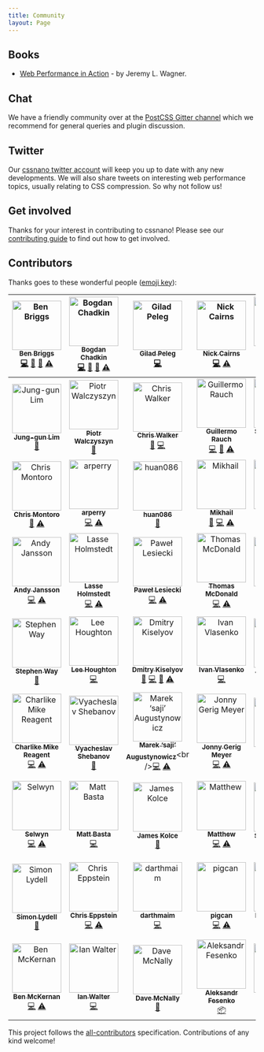 ```yaml
---
title: Community
layout: Page
---
```



## Books

- [Web Performance in Action](https://www.manning.com/books/web-performance-in-action) - by Jeremy L. Wagner.


## Chat

We have a friendly community over at the [PostCSS Gitter channel](https://gitter.im/postcss/postcss)
which we recommend for general queries and plugin discussion.


## Twitter

Our [cssnano twitter account](https://twitter.com/cssnano_) will keep you up to
date with any new developments. We will also share tweets on interesting web
performance topics, usually relating to CSS compression. So why not follow us!


## Get involved

Thanks for your interest in contributing to cssnano! Please see our
[contributing guide](/docs/contributing) to find out how to get involved.


## Contributors

<!-- This section was automatically generated. -->

Thanks goes to these wonderful people ([emoji key](https://github.com/kentcdodds/all-contributors#emoji-key)):

<!-- ALL-CONTRIBUTORS-LIST:START - Do not remove or modify this section -->

<!-- prettier-ignore -->

| [<img src="https://avatars.githubusercontent.com/u/1282980?v=3" width="100px;" alt="Ben Briggs"/><br /><sub><b>Ben Briggs</b></sub>](http://beneb.info)<br />[💻](https://github.com/cssnano/cssnano/commits?author=ben-eb "Code") [📖](https://github.com/cssnano/cssnano/commits?author=ben-eb "Documentation") [👀](#review-ben-eb "Reviewed Pull Requests") [⚠️](https://github.com/cssnano/cssnano/commits?author=ben-eb "Tests") | [<img src="https://avatars.githubusercontent.com/u/5635476?v=3" width="100px;" alt="Bogdan Chadkin"/><br /><sub><b>Bogdan Chadkin</b></sub>](https://github.com/TrySound)<br />[💻](https://github.com/cssnano/cssnano/commits?author=TrySound "Code") [📖](https://github.com/cssnano/cssnano/commits?author=TrySound "Documentation") [👀](#review-TrySound "Reviewed Pull Requests") [⚠️](https://github.com/cssnano/cssnano/commits?author=TrySound "Tests") | [<img src="https://avatars.githubusercontent.com/u/4533329?v=3" width="100px;" alt="Gilad Peleg"/><br /><sub><b>Gilad Peleg</b></sub>](http://www.giladpeleg.com/)<br />[💻](https://github.com/cssnano/cssnano/commits?author=pgilad "Code") | [<img src="https://avatars.githubusercontent.com/u/370420?v=3" width="100px;" alt="Nick Cairns"/><br /><sub><b>Nick Cairns</b></sub>](https://github.com/niccai)<br />[💻](https://github.com/cssnano/cssnano/commits?author=niccai "Code") [⚠️](https://github.com/cssnano/cssnano/commits?author=niccai "Tests") | [<img src="https://avatars.githubusercontent.com/u/7263665?v=3" width="100px;" alt="Sebastian Misch"/><br /><sub><b>Sebastian Misch</b></sub>](https://sebastian-misch.de)<br />[💻](https://github.com/cssnano/cssnano/commits?author=sbstnmsch "Code") [⚠️](https://github.com/cssnano/cssnano/commits?author=sbstnmsch "Tests") | [<img src="https://avatars.githubusercontent.com/u/11319202?v=3" width="100px;" alt="Вячеслав Ляшенко"/><br /><sub><b>Вячеслав Ляшенко</b></sub>](https://github.com/ophyros)<br />[💻](https://github.com/cssnano/cssnano/commits?author=ophyros "Code") [⚠️](https://github.com/cssnano/cssnano/commits?author=ophyros "Tests") | [<img src="https://avatars.githubusercontent.com/u/1131567?v=3" width="100px;" alt="shinnn"/><br /><sub><b>shinnn</b></sub>](https://shinnn.github.io)<br />[💻](https://github.com/cssnano/cssnano/commits?author=shinnn "Code") |
| :------------------------------------------------------------------------------------------------------------------------------------------------------------------------------------------------------------------------------------------------------------------------------------------------------------------------------------------------------------------------------------------------------------------------------------: | :--------------------------------------------------------------------------------------------------------------------------------------------------------------------------------------------------------------------------------------------------------------------------------------------------------------------------------------------------------------------------------------------------------------------------------------------------------------: | :-------------------------------------------------------------------------------------------------------------------------------------------------------------------------------------------------------------------------------------------: | :----------------------------------------------------------------------------------------------------------------------------------------------------------------------------------------------------------------------------------------------------------------------------------------------------------------: | :--------------------------------------------------------------------------------------------------------------------------------------------------------------------------------------------------------------------------------------------------------------------------------------------------------------------------------: | :-------------------------------------------------------------------------------------------------------------------------------------------------------------------------------------------------------------------------------------------------------------------------------------------------------------------------------: | :-------------------------------------------------------------------------------------------------------------------------------------------------------------------------------------------------------------------------------: |
| [<img src="https://avatars.githubusercontent.com/u/45338?v=3" width="100px;" alt="Jung-gun Lim"/><br /><sub><b>Jung-gun Lim</b></sub>](https://github.com/j6lim)<br />[🐛](https://github.com/cssnano/cssnano/issues?q=author%3Aj6lim "Bug reports") | [<img src="https://avatars.githubusercontent.com/u/368561?v=3" width="100px;" alt="Piotr Walczyszyn"/><br /><sub><b>Piotr Walczyszyn</b></sub>](http://outof.me)<br />[🐛](https://github.com/cssnano/cssnano/issues?q=author%3Apwalczyszyn "Bug reports") | [<img src="https://avatars.githubusercontent.com/u/551712?v=3" width="100px;" alt="Chris Walker"/><br /><sub><b>Chris Walker</b></sub>](http://thechriswalker.github.com/)<br />[🐛](https://github.com/cssnano/cssnano/issues?q=author%3Athechriswalker "Bug reports") [💻](https://github.com/cssnano/cssnano/commits?author=thechriswalker "Code") | [<img src="https://avatars.githubusercontent.com/u/13041?v=3" width="100px;" alt="Guillermo Rauch"/><br /><sub><b>Guillermo Rauch</b></sub>](http://twitter.com/rauchg)<br />[💻](https://github.com/cssnano/cssnano/commits?author=rauchg "Code") [📖](https://github.com/cssnano/cssnano/commits?author=rauchg "Documentation") [⚠️](https://github.com/cssnano/cssnano/commits?author=rauchg "Tests") | [<img src="https://avatars.githubusercontent.com/u/566536?v=3" width="100px;" alt="Sylvain Pollet-Villard"/><br /><sub><b>Sylvain Pollet-Villard</b></sub>](https://github.com/sylvainpolletvillard)<br />[💻](https://github.com/cssnano/cssnano/commits?author=sylvainpolletvillard "Code") [📖](https://github.com/cssnano/cssnano/commits?author=sylvainpolletvillard "Documentation") [⚠️](https://github.com/cssnano/cssnano/commits?author=sylvainpolletvillard "Tests") | [<img src="https://avatars.githubusercontent.com/u/2784308?v=3" width="100px;" alt="一丝"/><br /><sub><b>一丝</b></sub>](https://www.iyunlu.com/view)<br />[💻](https://github.com/cssnano/cssnano/commits?author=yisibl "Code") [⚠️](https://github.com/cssnano/cssnano/commits?author=yisibl "Tests") | [<img src="https://avatars.githubusercontent.com/u/497260?v=3" width="100px;" alt="Ambroos Vaes"/><br /><sub><b>Ambroos Vaes</b></sub>](https://github.com/Ambroos)<br />[🐛](https://github.com/cssnano/cssnano/issues?q=author%3AAmbroos "Bug reports") |
| [<img src="https://avatars.githubusercontent.com/u/639255?v=3" width="100px;" alt="Chris Montoro"/><br /><sub><b>Chris Montoro</b></sub>](https://github.com/montmanu)<br />[🐛](https://github.com/cssnano/cssnano/issues?q=author%3Amontmanu "Bug reports") [⚠️](https://github.com/cssnano/cssnano/commits?author=montmanu "Tests") | [<img src="https://avatars.githubusercontent.com/u/9615035?v=3" width="100px;" alt="arperry"/><br /><sub><b>arperry</b></sub>](https://github.com/arperry)<br />[💻](https://github.com/cssnano/cssnano/commits?author=arperry "Code") [⚠️](https://github.com/cssnano/cssnano/commits?author=arperry "Tests") | [<img src="https://avatars.githubusercontent.com/u/1448788?v=3" width="100px;" alt="huan086"/><br /><sub><b>huan086</b></sub>](https://github.com/huan086)<br />[🐛](https://github.com/cssnano/cssnano/issues?q=author%3Ahuan086 "Bug reports") | [<img src="https://avatars.githubusercontent.com/u/2485494?v=3" width="100px;" alt="Mikhail"/><br /><sub><b>Mikhail</b></sub>](https://github.com/jaybekster)<br />[🐛](https://github.com/cssnano/cssnano/issues?q=author%3Ajaybekster "Bug reports") [💻](https://github.com/cssnano/cssnano/commits?author=jaybekster "Code") [⚠️](https://github.com/cssnano/cssnano/commits?author=jaybekster "Tests") | [<img src="https://avatars.githubusercontent.com/u/7336481?v=3" width="100px;" alt="Jake Moxey"/><br /><sub><b>Jake Moxey</b></sub>](https://jakemoxey.com)<br />[💻](https://github.com/cssnano/cssnano/commits?author=jxom "Code") | [<img src="https://avatars.githubusercontent.com/u/4057095?v=3" width="100px;" alt="Ivan Buryak"/><br /><sub><b>Ivan Buryak</b></sub>](https://github.com/11bit)<br />[💻](https://github.com/cssnano/cssnano/commits?author=11bit "Code") [⚠️](https://github.com/cssnano/cssnano/commits?author=11bit "Tests") | [<img src="https://avatars.githubusercontent.com/u/58669?v=3" width="100px;" alt="Aarni Koskela"/><br /><sub><b>Aarni Koskela</b></sub>](https://github.com/akx)<br />[💻](https://github.com/cssnano/cssnano/commits?author=akx "Code") |
| [<img src="https://avatars.githubusercontent.com/u/1737375?v=3" width="100px;" alt="Andy Jansson"/><br /><sub><b>Andy Jansson</b></sub>](https://github.com/andyjansson)<br />[💻](https://github.com/cssnano/cssnano/commits?author=andyjansson "Code") [⚠️](https://github.com/cssnano/cssnano/commits?author=andyjansson "Tests") | [<img src="https://avatars.githubusercontent.com/u/3183122?v=3" width="100px;" alt="Lasse Holmstedt"/><br /><sub><b>Lasse Holmstedt</b></sub>](https://www.linkedin.com/in/holmstedt)<br />[💻](https://github.com/cssnano/cssnano/commits?author=holmari "Code") [⚠️](https://github.com/cssnano/cssnano/commits?author=holmari "Tests") | [<img src="https://avatars.githubusercontent.com/u/770675?v=3" width="100px;" alt="Paweł Lesiecki"/><br /><sub><b>Paweł Lesiecki</b></sub>](https://github.com/plesiecki)<br />[💻](https://github.com/cssnano/cssnano/commits?author=plesiecki "Code") [⚠️](https://github.com/cssnano/cssnano/commits?author=plesiecki "Tests") | [<img src="https://avatars.githubusercontent.com/u/197928?v=3" width="100px;" alt="Thomas McDonald"/><br /><sub><b>Thomas McDonald</b></sub>](https://github.com/thomas-mcdonald)<br />[💻](https://github.com/cssnano/cssnano/commits?author=thomas-mcdonald "Code") [⚠️](https://github.com/cssnano/cssnano/commits?author=thomas-mcdonald "Tests") | [<img src="https://avatars.githubusercontent.com/u/1726061?v=3" width="100px;" alt="GU Yiling"/><br /><sub><b>GU Yiling</b></sub>](https://justineo.github.io/)<br />[🐛](https://github.com/cssnano/cssnano/issues?q=author%3AJustineo "Bug reports") [💻](https://github.com/cssnano/cssnano/commits?author=Justineo "Code") [📖](https://github.com/cssnano/cssnano/commits?author=Justineo "Documentation") [⚠️](https://github.com/cssnano/cssnano/commits?author=Justineo "Tests") | [<img src="https://avatars.githubusercontent.com/u/497214?v=3" width="100px;" alt="Ville Immonen"/><br /><sub><b>Ville Immonen</b></sub>](https://twitter.com/VilleImmonen)<br />[💻](https://github.com/cssnano/cssnano/commits?author=fson "Code") | [<img src="https://avatars.githubusercontent.com/u/7367?v=3" width="100px;" alt="Duncan Beevers"/><br /><sub><b>Duncan Beevers</b></sub>](http://www.duncanbeevers.com)<br />[💻](https://github.com/cssnano/cssnano/commits?author=duncanbeevers "Code") [⚠️](https://github.com/cssnano/cssnano/commits?author=duncanbeevers "Tests") |
| [<img src="https://avatars.githubusercontent.com/u/38894?v=3" width="100px;" alt="Stephen Way"/><br /><sub><b>Stephen Way</b></sub>](http://stephenway.net)<br />[📖](https://github.com/cssnano/cssnano/commits?author=stephenway "Documentation") | [<img src="https://avatars.githubusercontent.com/u/68302?v=3" width="100px;" alt="Lee Houghton"/><br /><sub><b>Lee Houghton</b></sub>](https://github.com/asztal)<br />[💻](https://github.com/cssnano/cssnano/commits?author=asztal "Code") | [<img src="https://avatars.githubusercontent.com/u/5103477?v=3" width="100px;" alt="Dmitry Kiselyov"/><br /><sub><b>Dmitry Kiselyov</b></sub>](http://codepen.io/dmitrykiselyov)<br />[🐛](https://github.com/cssnano/cssnano/issues?q=author%3Admitrykiselyov "Bug reports") [💻](https://github.com/cssnano/cssnano/commits?author=dmitrykiselyov "Code") [📖](https://github.com/cssnano/cssnano/commits?author=dmitrykiselyov "Documentation") [⚠️](https://github.com/cssnano/cssnano/commits?author=dmitrykiselyov "Tests") | [<img src="https://avatars.githubusercontent.com/u/19105?v=3" width="100px;" alt="Ivan Vlasenko"/><br /><sub><b>Ivan Vlasenko</b></sub>](https://github.com/avanes)<br />[💻](https://github.com/cssnano/cssnano/commits?author=avanes "Code") | [<img src="https://avatars.githubusercontent.com/u/231202?v=3" width="100px;" alt="Joren Van Hee"/><br /><sub><b>Joren Van Hee</b></sub>](http://joren.co)<br />[🐛](https://github.com/cssnano/cssnano/issues?q=author%3Ajorenvanhee "Bug reports") | [<img src="https://avatars.githubusercontent.com/u/224910?v=3" width="100px;" alt="André König"/><br /><sub><b>André König</b></sub>](http://andrekoenig.info/)<br />[🐛](https://github.com/cssnano/cssnano/issues?q=author%3Aakoenig "Bug reports") | [<img src="https://avatars.githubusercontent.com/u/177485?v=3" width="100px;" alt="Roman Komarov"/><br /><sub><b>Roman Komarov</b></sub>](http://kizu.ru/en/)<br />[🐛](https://github.com/cssnano/cssnano/issues?q=author%3Akizu "Bug reports") |
| [<img src="https://avatars.githubusercontent.com/u/5038030?v=3" width="100px;" alt="Charlike Mike Reagent"/><br /><sub><b>Charlike Mike Reagent</b></sub>](http://www.tunnckocore.tk)<br />[💻](https://github.com/cssnano/cssnano/commits?author=tunnckoCore "Code") [⚠️](https://github.com/cssnano/cssnano/commits?author=tunnckoCore "Tests") | [<img src="https://avatars.githubusercontent.com/u/815848?v=3" width="100px;" alt="Vyacheslav Shebanov"/><br /><sub><b>Vyacheslav Shebanov</b></sub>](https://github.com/Termina1)<br />[📖](https://github.com/cssnano/cssnano/commits?author=Termina1 "Documentation") | [<img src="https://avatars.githubusercontent.com/u/192323?v=3" width="100px;" alt="Marek ‘saji’ Augustynowicz"/><br /><sub><b>Marek ‘saji’ Augustynowicz</b></sub>](http://twitter.com/saji_)<br />[💻](https://github.com/cssnano/cssnano/commits?author=marek-saji "Code") [⚠️](https://github.com/cssnano/cssnano/commits?author=marek-saji "Tests") | [<img src="https://avatars.githubusercontent.com/u/552316?v=3" width="100px;" alt="Jonny Gerig Meyer"/><br /><sub><b>Jonny Gerig Meyer</b></sub>](https://www.oddbird.net)<br />[💻](https://github.com/cssnano/cssnano/commits?author=jgerigmeyer "Code") [⚠️](https://github.com/cssnano/cssnano/commits?author=jgerigmeyer "Tests") | [<img src="https://avatars.githubusercontent.com/u/237182?v=3" width="100px;" alt="Fredrik Nicol"/><br /><sub><b>Fredrik Nicol</b></sub>](https://github.com/faddee)<br />[💻](https://github.com/cssnano/cssnano/commits?author=faddee "Code") [⚠️](https://github.com/cssnano/cssnano/commits?author=faddee "Tests") | [<img src="https://avatars.githubusercontent.com/u/785166?v=3" width="100px;" alt="Vlad Magdalin"/><br /><sub><b>Vlad Magdalin</b></sub>](https://www.webflow.com)<br />[📖](https://github.com/cssnano/cssnano/commits?author=callmevlad "Documentation") | [<img src="https://avatars.githubusercontent.com/u/1198848?v=3" width="100px;" alt="Dmitry Semigradsky"/><br /><sub><b>Dmitry Semigradsky</b></sub>](http://brainstorage.me/semigradsky)<br />[📖](https://github.com/cssnano/cssnano/commits?author=Semigradsky "Documentation") |
| [<img src="https://avatars.githubusercontent.com/u/5701149?v=3" width="100px;" alt="Selwyn"/><br /><sub><b>Selwyn</b></sub>](https://selwyn.cc/)<br />[💻](https://github.com/cssnano/cssnano/commits?author=Siilwyn "Code") [⚠️](https://github.com/cssnano/cssnano/commits?author=Siilwyn "Tests") | [<img src="https://avatars.githubusercontent.com/u/279498?v=3" width="100px;" alt="Matt Basta"/><br /><sub><b>Matt Basta</b></sub>](http://mattbasta.com)<br />[💻](https://github.com/cssnano/cssnano/commits?author=mattbasta "Code") | [<img src="https://avatars.githubusercontent.com/u/2559808?v=3" width="100px;" alt="James Kolce"/><br /><sub><b>James Kolce</b></sub>](https://www.jameskolce.com)<br />[📖](https://github.com/cssnano/cssnano/commits?author=jameskolce "Documentation") | [<img src="https://avatars.githubusercontent.com/u/1391716?v=3" width="100px;" alt="Matthew"/><br /><sub><b>Matthew</b></sub>](http://mattkemp.info/)<br />[💻](https://github.com/cssnano/cssnano/commits?author=techmatt101 "Code") [⚠️](https://github.com/cssnano/cssnano/commits?author=techmatt101 "Tests") | [<img src="https://avatars.githubusercontent.com/u/170197?v=3" width="100px;" alt="Steven Vachon"/><br /><sub><b>Steven Vachon</b></sub>](https://svachon.com)<br />[📖](https://github.com/cssnano/cssnano/commits?author=stevenvachon "Documentation") | [<img src="https://avatars.githubusercontent.com/u/157534?v=3" width="100px;" alt="Maxime Thirouin"/><br /><sub><b>Maxime Thirouin</b></sub>](https://moox.io/)<br />[💻](https://github.com/cssnano/cssnano/commits?author=MoOx "Code") [⚠️](https://github.com/cssnano/cssnano/commits?author=MoOx "Tests") | [<img src="https://avatars.githubusercontent.com/u/170270?v=3" width="100px;" alt="Sindre Sorhus"/><br /><sub><b>Sindre Sorhus</b></sub>](https://sindresorhus.com)<br />[📖](https://github.com/cssnano/cssnano/commits?author=sindresorhus "Documentation") [🔧](#tool-sindresorhus "Tools") |
| [<img src="https://avatars.githubusercontent.com/u/2142817?v=3" width="100px;" alt="Simon Lydell"/><br /><sub><b>Simon Lydell</b></sub>](https://github.com/lydell)<br />[📖](https://github.com/cssnano/cssnano/commits?author=lydell "Documentation") | [<img src="https://avatars0.githubusercontent.com/u/1839?v=3" width="100px;" alt="Chris Eppstein"/><br /><sub><b>Chris Eppstein</b></sub>](http://chriseppstein.github.com)<br />[💻](https://github.com/cssnano/cssnano/commits?author=chriseppstein "Code") [⚠️](https://github.com/cssnano/cssnano/commits?author=chriseppstein "Tests") | [<img src="https://avatars2.githubusercontent.com/u/2511547?v=4" width="100px;" alt="darthmaim"/><br /><sub><b>darthmaim</b></sub>](https://gw2treasures.com/)<br />[💻](https://github.com/cssnano/cssnano/commits?author=darthmaim "Code") | [<img src="https://avatars0.githubusercontent.com/u/848515?v=4" width="100px;" alt="pigcan"/><br /><sub><b>pigcan</b></sub>](https://github.com/pigcan)<br />[💻](https://github.com/cssnano/cssnano/commits?author=pigcan "Code") [⚠️](https://github.com/cssnano/cssnano/commits?author=pigcan "Tests") | [<img src="https://avatars3.githubusercontent.com/u/4567934?v=4" width="100px;" alt="Evilebot Tnawi"/><br /><sub><b>Evilebot Tnawi</b></sub>](https://github.com/evilebottnawi)<br />[💻](https://github.com/cssnano/cssnano/commits?author=evilebottnawi "Code") [📖](https://github.com/cssnano/cssnano/commits?author=evilebottnawi "Documentation") [⚠️](https://github.com/cssnano/cssnano/commits?author=evilebottnawi "Tests") | [<img src="https://avatars3.githubusercontent.com/u/10083505?v=4" width="100px;" alt="Grachev Evgeniy"/><br /><sub><b>Grachev Evgeniy</b></sub>](https://twitter.com/_evless)<br />[💻](https://github.com/cssnano/cssnano/commits?author=evless "Code") | [<img src="https://avatars3.githubusercontent.com/u/26381967?v=4" width="100px;" alt="Anton Tuzhik"/><br /><sub><b>Anton Tuzhik</b></sub>](https://github.com/An-Tu)<br />[💻](https://github.com/cssnano/cssnano/commits?author=An-Tu "Code") [⚠️](https://github.com/cssnano/cssnano/commits?author=An-Tu "Tests") |
| [<img src="https://avatars0.githubusercontent.com/u/4847190?v=4" width="100px;" alt="Ben McKernan"/><br /><sub><b>Ben McKernan</b></sub>](https://github.com/ben-mckernan)<br />[💻](https://github.com/cssnano/cssnano/commits?author=ben-mckernan "Code") [⚠️](https://github.com/cssnano/cssnano/commits?author=ben-mckernan "Tests") | [<img src="https://avatars0.githubusercontent.com/u/122028?v=4" width="100px;" alt="Ian Walter"/><br /><sub><b>Ian Walter</b></sub>](https://iankwalter.com)<br />[💻](https://github.com/cssnano/cssnano/commits?author=ianwalter "Code") | [<img src="https://avatars3.githubusercontent.com/u/342029?v=4" width="100px;" alt="Dave McNally"/><br /><sub><b>Dave McNally</b></sub>](http://dave.mn)<br />[🎨](#design-davemcnally "Design") | [<img src="https://avatars1.githubusercontent.com/u/1473254?v=4" width="100px;" alt="Aleksandr Fesenko"/><br /><sub><b>Aleksandr Fesenko</b></sub>](https://badcss.smithua.com/)<br />[📦](#platform-smithua "Packaging/porting to new platform") | [<img src="https://avatars2.githubusercontent.com/u/11310624?v=4" width="100px;" alt="wongjn"/><br /><sub><b>wongjn</b></sub>](https://github.com/wongjn)<br />[💻](https://github.com/cssnano/cssnano/commits?author=wongjn "Code") | [<img src="https://avatars2.githubusercontent.com/u/39816902?v=4" width="100px;" alt="Gene Mecija"/><br /><sub><b>Gene Mecija</b></sub>](https://genemecija.com)<br />[🐛](https://github.com/cssnano/cssnano/issues?q=author%3Agenemecija "Bug reports") [💻](https://github.com/cssnano/cssnano/commits?author=genemecija "Code") [⚠️](https://github.com/cssnano/cssnano/commits?author=genemecija "Tests") |  |

<!-- ALL-CONTRIBUTORS-LIST:END -->

This project follows the [all-contributors](https://github.com/kentcdodds/all-contributors) specification. Contributions of any kind welcome!
